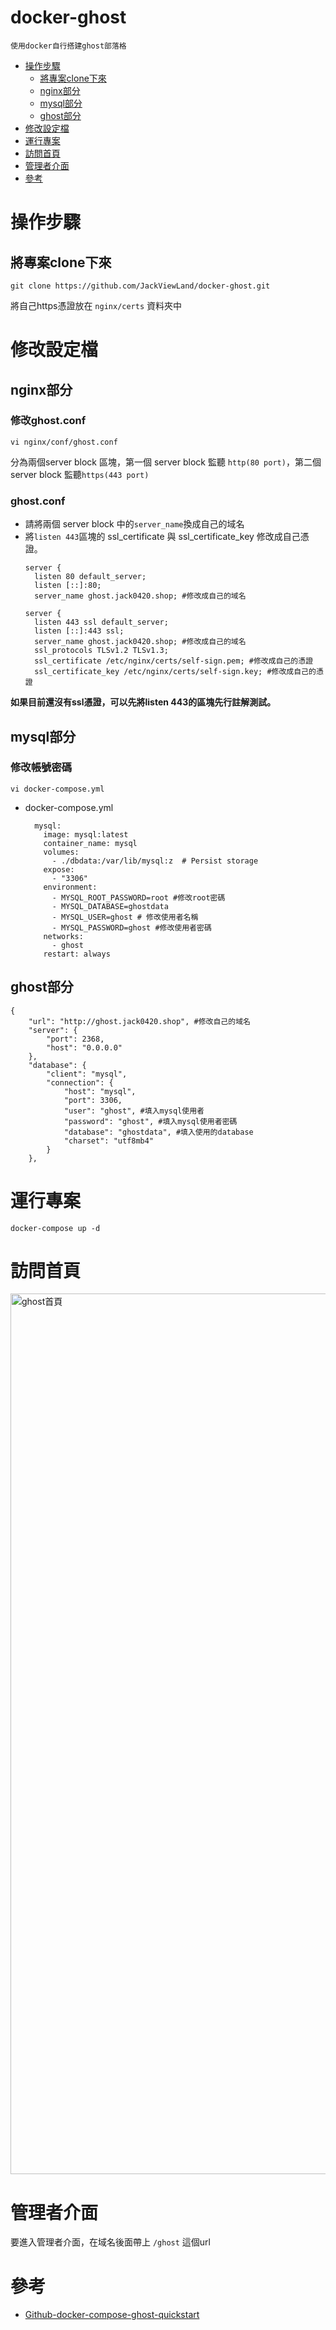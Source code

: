 # docker-ghost
```使用docker自行搭建ghost部落格```
- [操作步驟](#操作步驟)
  - [將專案clone下來](#將專案clone下來)
  - [nginx部分](#nginx部分)
  - [mysql部分](#mysql部分)
  - [ghost部分](#ghost部分)
- [修改設定檔](#修改設定檔)
- [運行專案](運行專案)
- [訪問首頁](訪問首頁)
- [管理者介面](管理者介面)
- [參考](參考)
# 操作步驟
## 將專案clone下來
```
git clone https://github.com/JackViewLand/docker-ghost.git
```
將自己https憑證放在 ```nginx/certs``` 資料夾中

# 修改設定檔
## nginx部分
  ### 修改ghost.conf
  ```
  vi nginx/conf/ghost.conf
  ```
  分為兩個server block 區塊，第一個 server block 監聽 ```http(80 port)```，第二個 server block 監聽```https(443 port)```
  ### ghost.conf
  * 請將兩個 server block 中的```server_name```換成自己的域名
  * 將```listen 443```區塊的 ssl_certificate 與 ssl_certificate_key 修改成自己憑證。
    ```
    server {
      listen 80 default_server;
      listen [::]:80;
      server_name ghost.jack0420.shop; #修改成自己的域名
    
    ```
    ```
    server {
      listen 443 ssl default_server;
      listen [::]:443 ssl;
      server_name ghost.jack0420.shop; #修改成自己的域名
      ssl_protocols TLSv1.2 TLSv1.3;
      ssl_certificate /etc/nginx/certs/self-sign.pem; #修改成自己的憑證
      ssl_certificate_key /etc/nginx/certs/self-sign.key; #修改成自己的憑證
    
    ```
  **如果目前還沒有ssl憑證，可以先將listen 443的區塊先行註解測試。**
## mysql部分
  ### 修改帳號密碼
  ```
  vi docker-compose.yml
  ```
  * docker-compose.yml
    ```
      mysql:
        image: mysql:latest
        container_name: mysql
        volumes:
          - ./dbdata:/var/lib/mysql:z  # Persist storage
        expose:
          - "3306"
        environment:
          - MYSQL_ROOT_PASSWORD=root #修改root密碼
          - MYSQL_DATABASE=ghostdata 
          - MYSQL_USER=ghost # 修改使用者名稱
          - MYSQL_PASSWORD=ghost #修改使用者密碼
        networks:
          - ghost
        restart: always
    ```
## ghost部分
  ```
  {
      "url": "http://ghost.jack0420.shop", #修改自己的域名
      "server": {
          "port": 2368,
          "host": "0.0.0.0"
      },
      "database": {
          "client": "mysql",
          "connection": {
              "host": "mysql",
              "port": 3306,
              "user": "ghost", #填入mysql使用者
              "password": "ghost", #填入mysql使用者密碼
              "database": "ghostdata", #填入使用的database
              "charset": "utf8mb4"
          }
      },
  ```
# 運行專案
```
docker-compose up -d
```

# 訪問首頁
<img width="1409" alt="ghost首頁" src="https://github.com/JackViewLand/docker-ghost/assets/122655131/13cd5d02-0f3e-43a1-8569-2d63805100ea">

# 管理者介面
要進入管理者介面，在域名後面帶上 ```/ghost``` 這個url

# 參考
* [Github-docker-compose-ghost-quickstart](https://github.com/robincher/docker-compose-ghost-quickstart)
